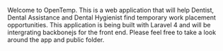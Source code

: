 Welcome to OpenTemp. This is a web application that will help Dentist, Dental Assistance and Dental Hygienist find temporary work placement opportunities. This application is being built with Laravel 4 and will be intergrating backbonejs for the front end.  Please feel free to take a look around the app and public folder. 
